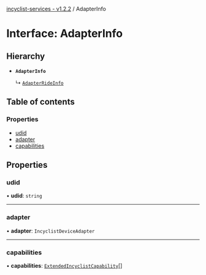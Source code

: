 [incyclist-services - v1.2.2](../README.md) / AdapterInfo

# Interface: AdapterInfo

## Hierarchy

- **`AdapterInfo`**

  ↳ [`AdapterRideInfo`](AdapterRideInfo.md)

## Table of contents

### Properties

- [udid](AdapterInfo.md#udid)
- [adapter](AdapterInfo.md#adapter)
- [capabilities](AdapterInfo.md#capabilities)

## Properties

### udid

• **udid**: `string`

___

### adapter

• **adapter**: `IncyclistDeviceAdapter`

___

### capabilities

• **capabilities**: [`ExtendedIncyclistCapability`](../README.md#extendedincyclistcapability)[]
